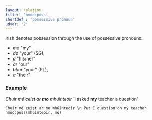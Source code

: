 ```yaml
---
layout: relation
title:  'nmod:poss'
shortdef : 'possessive pronoun'
udver: '2'
---
```


Irish denotes possession through the use of possessive pronouns: 

 * _mo_ "my"
 * _do_ "your" (SG),
 * _a_  "his/her"
 * _ár_ "our"
 * _bhur_ "your" (PL),
 * _a_ "their"

### Example

_Chuir mé ceist ar <b>mo</b> mhúinteoir_ `I asked <b>my</b> teacher a question'

~~~ sdparse
Chuir mé ceist ar mo mhúinteoir \n Put I question on my teacher
nmod:poss(mhúinteoir, mo)
~~~

<!-- Interlanguage links updated Út zář 29 18:41:28 CEST 2020 -->
